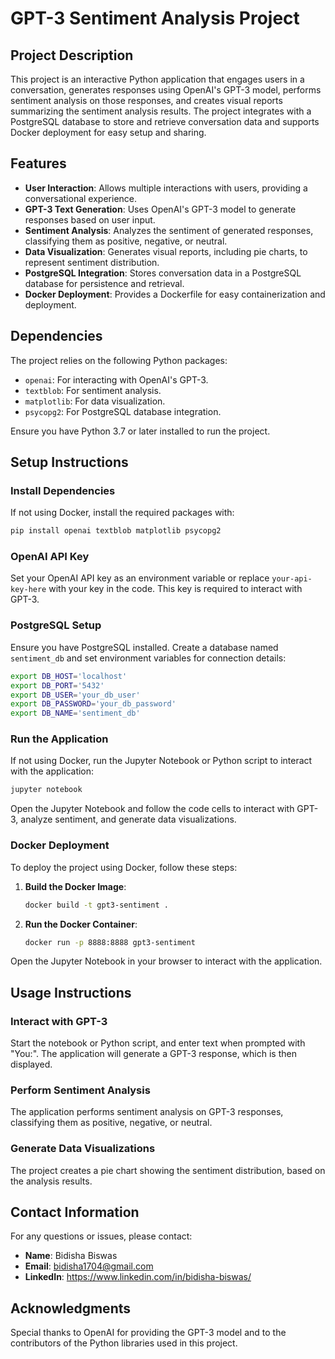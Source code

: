 # GPT-3 Sentiment Analysis Project

## Project Description
This project is an interactive Python application that engages users in a conversation, generates responses using OpenAI's GPT-3 model, performs sentiment analysis on those responses, and creates visual reports summarizing the sentiment analysis results. The project integrates with a PostgreSQL database to store and retrieve conversation data and supports Docker deployment for easy setup and sharing.

## Features
- **User Interaction**: Allows multiple interactions with users, providing a conversational experience.
- **GPT-3 Text Generation**: Uses OpenAI's GPT-3 model to generate responses based on user input.
- **Sentiment Analysis**: Analyzes the sentiment of generated responses, classifying them as positive, negative, or neutral.
- **Data Visualization**: Generates visual reports, including pie charts, to represent sentiment distribution.
- **PostgreSQL Integration**: Stores conversation data in a PostgreSQL database for persistence and retrieval.
- **Docker Deployment**: Provides a Dockerfile for easy containerization and deployment.

## Dependencies
The project relies on the following Python packages:
- `openai`: For interacting with OpenAI's GPT-3.
- `textblob`: For sentiment analysis.
- `matplotlib`: For data visualization.
- `psycopg2`: For PostgreSQL database integration.

Ensure you have Python 3.7 or later installed to run the project.

## Setup Instructions
### Install Dependencies
If not using Docker, install the required packages with:

```bash
pip install openai textblob matplotlib psycopg2
```

### OpenAI API Key
Set your OpenAI API key as an environment variable or replace `your-api-key-here` with your key in the code. This key is required to interact with GPT-3.

### PostgreSQL Setup
Ensure you have PostgreSQL installed. Create a database named `sentiment_db` and set environment variables for connection details:

```bash
export DB_HOST='localhost'
export DB_PORT='5432'
export DB_USER='your_db_user'
export DB_PASSWORD='your_db_password'
export DB_NAME='sentiment_db'
```

### Run the Application
If not using Docker, run the Jupyter Notebook or Python script to interact with the application:

```bash
jupyter notebook
```

Open the Jupyter Notebook and follow the code cells to interact with GPT-3, analyze sentiment, and generate data visualizations.

### Docker Deployment
To deploy the project using Docker, follow these steps:

1. **Build the Docker Image**:
   ```bash
   docker build -t gpt3-sentiment .
   ```

2. **Run the Docker Container**:
   ```bash
   docker run -p 8888:8888 gpt3-sentiment
   ```

Open the Jupyter Notebook in your browser to interact with the application.

## Usage Instructions
### Interact with GPT-3
Start the notebook or Python script, and enter text when prompted with "You:". The application will generate a GPT-3 response, which is then displayed.

### Perform Sentiment Analysis
The application performs sentiment analysis on GPT-3 responses, classifying them as positive, negative, or neutral.

### Generate Data Visualizations
The project creates a pie chart showing the sentiment distribution, based on the analysis results.

## Contact Information
For any questions or issues, please contact:
- **Name**: Bidisha Biswas
- **Email**: bidisha1704@gmail.com
- **LinkedIn**: https://www.linkedin.com/in/bidisha-biswas/

## Acknowledgments
Special thanks to OpenAI for providing the GPT-3 model and to the contributors of the Python libraries used in this project.


